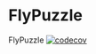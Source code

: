 # FlyPuzzle
FlyPuzzle
[![codecov](https://codecov.io/gh/LevanovaElena/FlyPuzzle/branch/master/graph/badge.svg?token=WWDWYJWRVR)](https://codecov.io/gh/LevanovaElena/FlyPuzzle)
